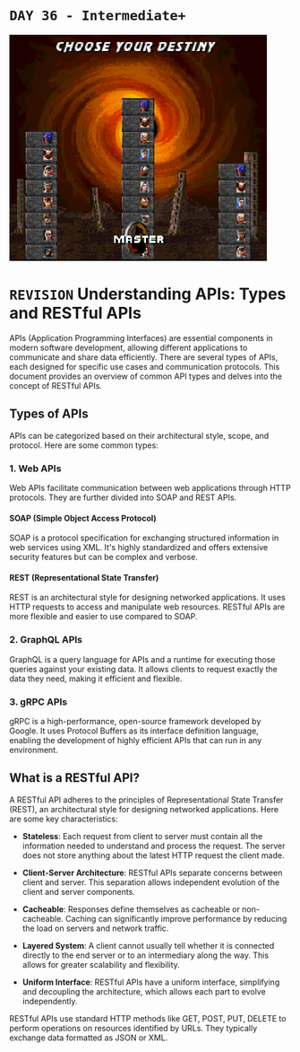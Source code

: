 # `DAY 36 - Intermediate+`

![](StockNewsExtraHard/master.gif)

# `REVISION` Understanding APIs: Types and RESTful APIs

APIs (Application Programming Interfaces) are essential components in modern software development, allowing different applications to communicate and share data efficiently. There are several types of APIs, each designed for specific use cases and communication protocols. This document provides an overview of common API types and delves into the concept of RESTful APIs.

## Types of APIs

APIs can be categorized based on their architectural style, scope, and protocol. Here are some common types:

### 1. Web APIs
Web APIs facilitate communication between web applications through HTTP protocols. They are further divided into SOAP and REST APIs.

#### SOAP (Simple Object Access Protocol)
SOAP is a protocol specification for exchanging structured information in web services using XML. It's highly standardized and offers extensive security features but can be complex and verbose.

#### REST (Representational State Transfer)
REST is an architectural style for designing networked applications. It uses HTTP requests to access and manipulate web resources. RESTful APIs are more flexible and easier to use compared to SOAP.

### 2. GraphQL APIs
GraphQL is a query language for APIs and a runtime for executing those queries against your existing data. It allows clients to request exactly the data they need, making it efficient and flexible.

### 3. gRPC APIs
gRPC is a high-performance, open-source framework developed by Google. It uses Protocol Buffers as its interface definition language, enabling the development of highly efficient APIs that can run in any environment.

## What is a RESTful API?

A RESTful API adheres to the principles of Representational State Transfer (REST), an architectural style for designing networked applications. Here are some key characteristics:

- **Stateless**: Each request from client to server must contain all the information needed to understand and process the request. The server does not store anything about the latest HTTP request the client made.
  
- **Client-Server Architecture**: RESTful APIs separate concerns between client and server. This separation allows independent evolution of the client and server components.

- **Cacheable**: Responses define themselves as cacheable or non-cacheable. Caching can significantly improve performance by reducing the load on servers and network traffic.

- **Layered System**: A client cannot usually tell whether it is connected directly to the end server or to an intermediary along the way. This allows for greater scalability and flexibility.

- **Uniform Interface**: RESTful APIs have a uniform interface, simplifying and decoupling the architecture, which allows each part to evolve independently.

RESTful APIs use standard HTTP methods like GET, POST, PUT, DELETE to perform operations on resources identified by URLs. They typically exchange data formatted as JSON or XML.

